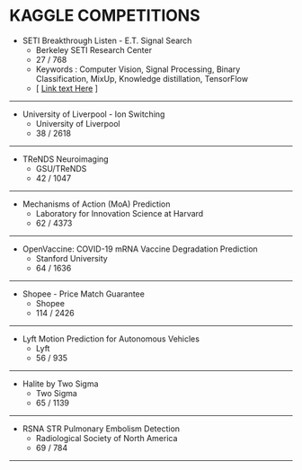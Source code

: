 # KAGGLE COMPETITIONS

- SETI Breakthrough Listen - E.T. Signal Search
    - Berkeley SETI Research Center
    - 27 / 768 
    - Keywords : Computer Vision, Signal Processing, Binary Classification, MixUp, Knowledge distillation, TensorFlow
    - [ [Link text Here](https://link-url-here.org) ]

---

- University of Liverpool - Ion Switching
    - University of Liverpool
    - 38 / 2618
 
---

- TReNDS Neuroimaging
    - GSU/TReNDS
    - 42 / 1047
    
---

- Mechanisms of Action (MoA) Prediction
    - Laboratory for Innovation Science at Harvard
    - 62 / 4373

---

- OpenVaccine: COVID-19 mRNA Vaccine Degradation Prediction
    - Stanford University
    - 64 / 1636
    
---

- Shopee - Price Match Guarantee
    - Shopee
    - 114 / 2426 

---

- Lyft Motion Prediction for Autonomous Vehicles
    - Lyft
    - 56 / 935

---

- Halite by Two Sigma
    - Two Sigma
    - 65 / 1139 

---

- RSNA STR Pulmonary Embolism Detection
    - Radiological Society of North America
    - 69 / 784

---
